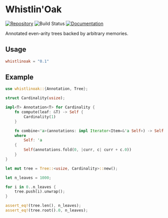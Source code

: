 # Whistlin'Oak

[![Repository](https://img.shields.io/badge/github-whistlinoak-darkgreen?logo=github)](https://github.com/ureeves/whistlinoak)
![Build Status](https://github.com/ureeves/whistlinoak/workflows/build/badge.svg)
[![Documentation](https://img.shields.io/badge/docs-whistlinoak-orange?logo=rust)](https://docs.rs/whistlinoak/)

Annotated even-arity trees backed by arbitrary memories.

## Usage
```toml
whistlinoak = "0.1"
```

## Example
```rust 
use whistlinoak::{Annotation, Tree};

struct Cardinality(usize);

impl<T> Annotation<T> for Cardinality {
    fn compute(leaf: &T) -> Self {
        Cardinality(1)
    }

    fn combine<'a>(annotations: impl Iterator<Item=&'a Self>) -> Self
    where
        Self: 'a
    {
        Self(annotations.fold(0, |curr, c| curr + c.0))
    }
}

let mut tree = Tree::<usize, Cardinality>::new();

let n_leaves = 1000;

for i in 0..n_leaves {
    tree.push(i).unwrap();
}

assert_eq!(tree.len(), n_leaves);
assert_eq!(tree.root().0, n_leaves);
```

